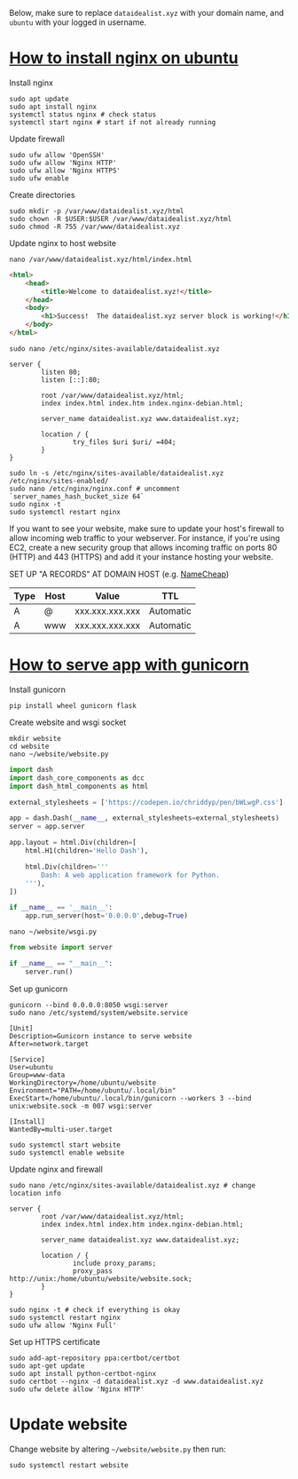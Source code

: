 Below, make sure to replace `dataidealist.xyz` with your domain name, and `ubuntu` with your logged in username.

# [How to install nginx on ubuntu](https://www.digitalocean.com/community/tutorials/how-to-install-nginx-on-ubuntu-18-04)

Install nginx
```
sudo apt update
sudo apt install nginx
systemctl status nginx # check status
systemctl start nginx # start if not already running
```

Update firewall
```
sudo ufw allow 'OpenSSH'
sudo ufw allow 'Nginx HTTP'
sudo ufw allow 'Nginx HTTPS'
sudo ufw enable
```

Create directories
```
sudo mkdir -p /var/www/dataidealist.xyz/html
sudo chown -R $USER:$USER /var/www/dataidealist.xyz/html
sudo chmod -R 755 /var/www/dataidealist.xyz
```

Update nginx to host website
```
nano /var/www/dataidealist.xyz/html/index.html
```
```HTML
<html>
    <head>
        <title>Welcome to dataidealist.xyz!</title>
    </head>
    <body>
        <h1>Success!  The dataidealist.xyz server block is working!</h1>
    </body>
</html>
```
```
sudo nano /etc/nginx/sites-available/dataidealist.xyz
```
```
server {
        listen 80;
        listen [::]:80;

        root /var/www/dataidealist.xyz/html;
        index index.html index.htm index.nginx-debian.html;

        server_name dataidealist.xyz www.dataidealist.xyz;

        location / {
                try_files $uri $uri/ =404;
        }
}
```
```
sudo ln -s /etc/nginx/sites-available/dataidealist.xyz /etc/nginx/sites-enabled/
sudo nano /etc/nginx/nginx.conf # uncomment `server_names_hash_bucket_size 64`
sudo nginx -t
sudo systemctl restart nginx
```

If you want to see your website, make sure to update your host's firewall to allow incoming web traffic to your webserver. For instance, if you're using EC2, create a new security group that allows incoming traffic on ports 80 (HTTP) and 443 (HTTPS) and add it your instance hosting your website.

SET UP "A RECORDS" AT DOMAIN HOST (e.g. [NameCheap](https://www.namecheap.com/support/knowledgebase/article.aspx/319/2237/how-can-i-set-up-an-a-address-record-for-my-domain))

Type | Host | Value | TTL
--- | --- | --- | ---
A | @   | xxx.xxx.xxx.xxx | Automatic
A | www | xxx.xxx.xxx.xxx | Automatic  

# [How to serve app with gunicorn](https://www.digitalocean.com/community/tutorials/how-to-serve-flask-applications-with-gunicorn-and-nginx-on-ubuntu-18-04)

Install gunicorn
```
pip install wheel gunicorn flask
```

Create website and wsgi socket
```
mkdir website
cd website
nano ~/website/website.py
```
```python
import dash
import dash_core_components as dcc
import dash_html_components as html

external_stylesheets = ['https://codepen.io/chriddyp/pen/bWLwgP.css']

app = dash.Dash(__name__, external_stylesheets=external_stylesheets)
server = app.server

app.layout = html.Div(children=[
    html.H1(children='Hello Dash'),

    html.Div(children='''
        Dash: A web application framework for Python.
    '''),
])

if __name__ == '__main__':
    app.run_server(host='0.0.0.0',debug=True)
```
```
nano ~/website/wsgi.py
```
```python
from website import server

if __name__ == "__main__":
    server.run()
```

Set up gunicorn
```
gunicorn --bind 0.0.0.0:8050 wsgi:server
sudo nano /etc/systemd/system/website.service
```
```
[Unit]
Description=Gunicorn instance to serve website
After=network.target

[Service]
User=ubuntu
Group=www-data
WorkingDirectory=/home/ubuntu/website
Environment="PATH=/home/ubuntu/.local/bin"
ExecStart=/home/ubuntu/.local/bin/gunicorn --workers 3 --bind unix:website.sock -m 007 wsgi:server

[Install]
WantedBy=multi-user.target
```
```
sudo systemctl start website
sudo systemctl enable website
```

Update nginx and firewall
```
sudo nano /etc/nginx/sites-available/dataidealist.xyz # change location info
```
```
server {
        root /var/www/dataidealist.xyz/html;
        index index.html index.htm index.nginx-debian.html;

        server_name dataidealist.xyz www.dataidealist.xyz;

        location / {
                include proxy_params;
                proxy_pass http://unix:/home/ubuntu/website/website.sock;
        }
}
```
```
sudo nginx -t # check if everything is okay
sudo systemctl restart nginx
sudo ufw allow 'Nginx Full'
```

Set up HTTPS certificate
```
sudo add-apt-repository ppa:certbot/certbot
sudo apt-get update
sudo apt install python-certbot-nginx
sudo certbot --nginx -d dataidealist.xyz -d www.dataidealist.xyz
sudo ufw delete allow 'Nginx HTTP'
```

# Update website
Change website by altering `~/website/website.py` then run:
```
sudo systemctl restart website
```